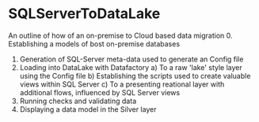 # SQLServerToDataLake
An outline of how of an on-premise to Cloud based data migration
0. Establishing a models of bost on-premise databases 
1. Generation of SQL-Server meta-data used to generate an Config file
2. Loading into DataLake with Datafactory 
a) To a raw 'lake' style layer using the Config file
b) Establishing the scripts used to create valuable views within SQL Server
c) To a presenting reational layer with additional flows, influenced by SQL Server views
4. Running checks and validating data
5. Displaying a data model in the Silver layer
